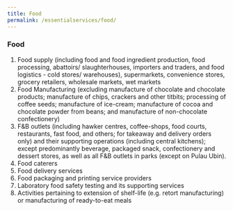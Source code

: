 ```yaml
---
title: Food
permalink: /essentialservices/food/
---
```


### **Food**

1. Food supply (including food and food ingredient production, food processing, abattoirs/ slaughterhouses, importers and traders, and food logistics - cold stores/ warehouses), supermarkets, convenience stores, grocery retailers, wholesale markets, wet markets
2. Food Manufacturing (excluding manufacture of chocolate and chocolate products; manufacture of chips, crackers and other titbits; processing of coffee seeds; manufacture of ice-cream; manufacture of cocoa and chocolate powder from beans; and manufacture of non-chocolate confectionery)
3. F&B outlets (including hawker centres, coffee-shops, food courts, restaurants, fast food, and others; for takeaway and delivery orders only) and their supporting operations (including central kitchens); except predominantly beverage, packaged snack, confectionery and dessert stores, as well as all F&B outlets in parks (except on Pulau Ubin).
4. Food caterers
5. Food delivery services
6. Food packaging and printing service providers
7. Laboratory food safety testing and its supporting services
8. Activities pertaining to extension of shelf-life (e.g. retort manufacturing) or manufacturing of ready-to-eat meals
